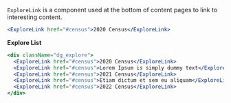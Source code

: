 `ExploreLink` is a component used at the bottom of content pages to link to interesting content.

```jsx
<ExploreLink href="#census">2020 Census</ExploreLink>
```

**Explore List**

```jsx
<div className="dg_explore">
  <ExploreLink href="#census">2020 Census</ExploreLink>
  <ExploreLink href="#census">Lorem Ipsum is simply dummy text</ExploreLink>
  <ExploreLink href="#census">2021 Census</ExploreLink>
  <ExploreLink href="#census">Etiam dictum et sem eu aliquam</ExploreLink>
  <ExploreLink href="#census">2022 Census</ExploreLink>
</div>
```
